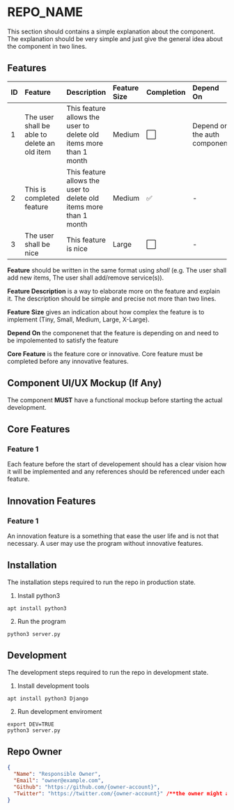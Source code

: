 # REPO_NAME
This section should contains a simple explanation about the component. The explanation should be very simple and just give the general idea about the component in two lines.

## Features
|ID  |Feature    |Description|Feature Size|Completion|Depend On|Core Feature
|:---|:---       |:---       |:---       |:---|:---|:---|
|1|The user shall be able to delete an old item| This feature allows the user to delete old items more than 1 month|Medium|:white_large_square:|Depend on the auth component|-|
|2|This is completed feature| This feature allows the user to delete old items more than 1 month|Medium|:white_check_mark:|-|-|
|3|The user shall be nice| This feature is nice|Large|:white_large_square:|-|:white_check_mark:|


**Feature** should be written in the same format using *shall* (e.g. The user shall add new items, The user shall add/remove service(s)).

**Feature Description** is a way to elaborate more on the feature and explain it. The description should be simple and precise not more than two lines.

**Feature Size** gives an indication about how complex the feature is to implement (Tiny, Small, Medium, Large, X-Large).

**Depend On** the componenet that the feature is depending on and need to be impolemented to satisfy the feature

**Core Feature** is the feature core or innovative. Core feature must be completed before any innovative features.

## Component UI/UX Mockup (If Any)
The component **MUST** have a functional mockup before starting the actual development.

## Core Features
### Feature 1
Each feature before the start of developement should has a clear vision how it will be implemented and any references should be referenced under each feature. 

## Innovation Features
### Feature 1
An innovation feature is a something that ease the user life and is not that necessary. A user may use the program without innovative features. 

## Installation
The installation steps required to run the repo in production state.
1. Install python3
```
apt install python3
```
2. Run the program 
```
python3 server.py
```

## Development
The development steps required to run the repo in development state.
1. Install development tools
```
apt install python3 Django
```
2. Run development enviroment
```
export DEV=TRUE
python3 server.py
```

## Repo Owner
```JSON
{
  "Name": "Responsible Owner",
  "Email": "owner@example.com",
  "Github": "https://github.com/{owner-account}",
  "Twitter": "https://twitter.com/{owner-account}" /**the owner might add or remove a contact**/
}
```
